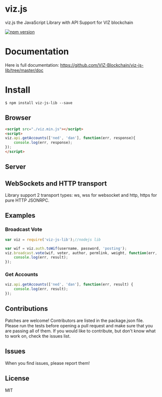 # viz.js
viz.js the JavaScript Library with API Support for VIZ blockchain

[![npm version](https://badge.fury.io/js/viz-js-lib.svg)](https://badge.fury.io/js/viz-js-lib)

# Documentation

Here is full documentation:
https://github.com/VIZ-Blockchain/viz-js-lib/tree/master/doc

# Install
```
$ npm install viz-js-lib --save
```

## Browser
```html
<script src="./viz.min.js"></script>
<script>
viz.api.getAccounts(['ned', 'dan'], function(err, response){
    console.log(err, response);
});
</script>
```

## Server

## WebSockets and HTTP transport
Library support 2 transport types: ws, wss for websocket and http, https for pure HTTP JSONRPC.<br/>

## Examples
### Broadcast Vote
```js
var viz = require('viz-js-lib');//nodejs lib

var wif = viz.auth.toWif(username, password, 'posting');
viz.broadcast.vote(wif, voter, author, permlink, weight, function(err, result) {
	console.log(err, result);
});
```

### Get Accounts
```js
viz.api.getAccounts(['ned', 'dan'], function(err, result) {
	console.log(err, result);
});
```

## Contributions
Patches are welcome! Contributors are listed in the package.json file. Please run the tests before opening a pull request and make sure that you are passing all of them. If you would like to contribute, but don't know what to work on, check the issues list.

## Issues
When you find issues, please report them!

## License
MIT
